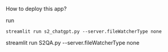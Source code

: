 How to deploy this app?

run

```
streamlit run s2_chatgpt.py --server.fileWatcherType none
```

streamlit run S2QA.py --server.fileWatcherType none
